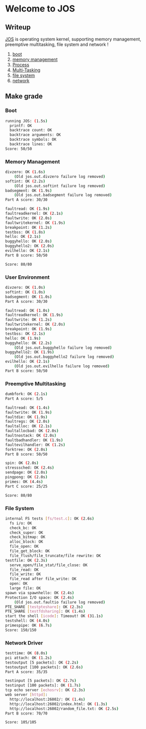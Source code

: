 # Welcome to JOS

## Writeup

[JOS](http://www.fatwaer.store/en/categories/%E6%93%8D%E4%BD%9C%E7%B3%BB%E7%BB%9F/) is operating system kernel, supporting memory management, preemptive multitasking, file system and network !

1. [boot](http://www.fatwaer.store/en/posts/%E6%93%8D%E4%BD%9C%E7%B3%BB%E7%BB%9F/lab1/)
2. [memory management](http://www.fatwaer.store/en/posts/%E6%93%8D%E4%BD%9C%E7%B3%BB%E7%BB%9F/6-828-%E6%93%8D%E4%BD%9C%E7%B3%BB%E7%BB%9F%E5%B7%A5%E7%A8%8B-lab2-memory-management/)
3. [Process](http://www.fatwaer.store/en/posts/%E6%93%8D%E4%BD%9C%E7%B3%BB%E7%BB%9F/6-828-%E6%93%8D%E4%BD%9C%E7%B3%BB%E7%BB%9F%E5%B7%A5%E7%A8%8B-lab3-user-environments/)
4. [Multi-Tasking](http://www.fatwaer.store/en/posts/%E6%93%8D%E4%BD%9C%E7%B3%BB%E7%BB%9F/6-828-%E6%93%8D%E4%BD%9C%E7%B3%BB%E7%BB%9F%E5%B7%A5%E7%A8%8B-lab4-preemptive-multitasking/)
5. [file system](http://www.fatwaer.store/en/posts/%E6%93%8D%E4%BD%9C%E7%B3%BB%E7%BB%9F/6-828-%E6%93%8D%E4%BD%9C%E7%B3%BB%E7%BB%9F%E5%B7%A5%E7%A8%8B-lab5-file-system-spawn-and-shell/)
5. [network](http://www.fatwaer.store/en/posts/%E6%93%8D%E4%BD%9C%E7%B3%BB%E7%BB%9F/6-828-%E6%93%8D%E4%BD%9C%E7%B3%BB%E7%BB%9F%E5%B7%A5%E7%A8%8B-lab6-network-driver/)


## Make grade

### Boot

``` bash
running JOS: (1.5s) 
  printf: OK 
  backtrace count: OK 
  backtrace arguments: OK 
  backtrace symbols: OK 
  backtrace lines: OK 
Score: 50/50
```

### Memory Management

``` bash
divzero: OK (1.6s)
    (Old jos.out.divzero failure log removed)
softint: OK (2.2s)
    (Old jos.out.softint failure log removed)
badsegment: OK (1.9s)
    (Old jos.out.badsegment failure log removed)
Part A score: 30/30

faultread: OK (1.9s)
faultreadkernel: OK (2.1s)
faultwrite: OK (2.0s)
faultwritekernel: OK (1.9s)
breakpoint: OK (1.2s)
testbss: OK (1.8s)
hello: OK (2.1s)
buggyhello: OK (2.0s)
buggyhello2: OK (2.0s)
evilhello: OK (2.1s)
Part B score: 50/50

Score: 80/80
```

### User Environment

``` bash
divzero: OK (1.0s)
softint: OK (1.0s)
badsegment: OK (1.0s)
Part A score: 30/30

faultread: OK (1.0s)
faultreadkernel: OK (1.9s)
faultwrite: OK (1.2s)
faultwritekernel: OK (2.0s)
breakpoint: OK (1.9s)
testbss: OK (2.1s)
hello: OK (1.9s)
buggyhello: OK (2.2s)
    (Old jos.out.buggyhello failure log removed)
buggyhello2: OK (1.9s)
    (Old jos.out.buggyhello2 failure log removed)
evilhello: OK (2.1s)
    (Old jos.out.evilhello failure log removed)
Part B score: 50/50
```

### Preemptive Multitasking

``` bash
dumbfork: OK (2.1s)
Part A score: 5/5

faultread: OK (1.4s)
faultwrite: OK (1.9s)
faultdie: OK (1.9s)
faultregs: OK (2.0s)
faultalloc: OK (2.1s)
faultallocbad: OK (2.0s)
faultnostack: OK (2.0s)
faultbadhandler: OK (1.9s)
faultevilhandler: OK (1.2s)
forktree: OK (2.0s)
Part B score: 50/50

spin: OK (2.0s) 
stresssched: OK (2.4s)
sendpage: OK (2.0s)
pingpong: OK (2.0s)
primes: OK (4.4s)
Part C score: 25/25

Score: 80/80
```

### File System

``` bash
internal FS tests [fs/test.c]: OK (2.6s)
  fs i/o: OK
  check_bc: OK
  check_super: OK
  check_bitmap: OK
  alloc_block: OK
  file_open: OK
  file_get_block: OK
  file_flush/file_truncate/file rewrite: OK
testfile: OK (2.3s)
  serve_open/file_stat/file_close: OK
  file_read: OK
  file_write: OK
  file_read after file_write: OK
  open: OK
  large file: OK
spawn via spawnhello: OK (2.4s)
Protection I/O space: OK (2.4s)
    (Old jos.out.faultio failure log removed)
PTE_SHARE [testpteshare]: OK (2.3s)
PTE_SHARE [testfdsharing]: OK (1.4s)
start the shell [icode]: Timeout! OK (31.1s)
testshell: OK (4.0s)
primespipe: OK (6.7s)
Score: 150/150

```

### Network Driver

``` bash
testtime: OK (8.0s)
pci attach: OK (1.2s)
testoutput [5 packets]: OK (2.2s)
testoutput [100 packets]: OK (2.6s)
Part A score: 35/35

testinput [5 packets]: OK (2.7s)
testinput [100 packets]: OK (1.7s)
tcp echo server [echosrv]: OK (2.3s)
web server [httpd]:
  http://localhost:26002/: OK (1.4s)
  http://localhost:26002/index.html: OK (1.3s)
  http://localhost:26002/random_file.txt: OK (2.5s)
Part B score: 70/70

Score: 105/105
```
